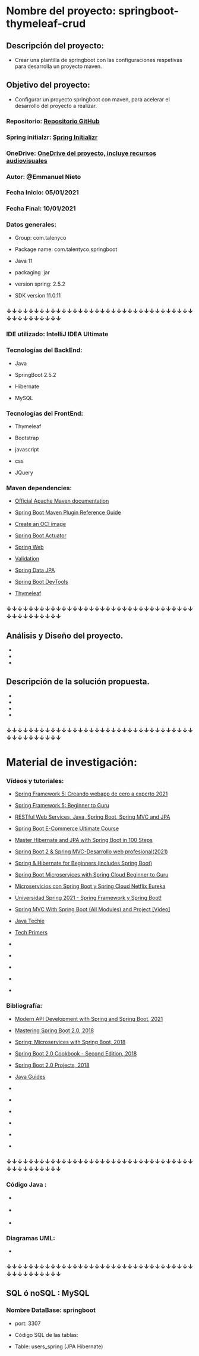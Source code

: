 # Nombre del proyecto: springboot-thymeleaf-crud

## Descripción del proyecto: 

- Crear una plantilla de springboot con las configuraciones respetivas para desarrolla un proyecto maven.



## Objetivo del proyecto:  

- Configurar un proyecto springboot con maven, para acelerar el desarrollo del proyecto a realizar.



### Repositorio: [Repositorio GitHub](https://github.com/Emmanuel-Spring/templatesMaven.git)

### Spring initialzr: [Spring Initializr](https://start.spring.io/#!type=maven-project&language=java&platformVersion=2.5.4&packaging=jar&jvmVersion=11&groupId=com.talentyco&artifactId=templatesMaven&name=templatesMaven&description=Crear%20una%20plantilla%20de%20springboot%20con%20las%20configuraciones%20respetivas%20para%20desarrolla%20un%20proyecto%20maven.&packageName=com.talentyco.springboot&dependencies=devtools,lombok,web,thymeleaf,data-jpa,h2,mysql,validation,actuator) 

### OneDrive: [OneDrive del proyecto, incluye recursos audiovisuales]()

### Autor: @Emmanuel Nieto     

### Fecha Inicio: 05/01/2021                      

### Fecha Final: 10/01/2021    



### Datos generales:

- Group: com.talenyco 

- Package name: com.talentyco.springboot

- Java 11

- packaging .jar

- version spring: 2.5.2

- SDK version 11.0.11



       

### ↓↓↓↓↓↓↓↓↓↓↓↓↓↓↓↓↓↓↓↓↓↓↓↓↓↓↓↓↓↓↓↓↓↓↓↓↓↓↓↓↓↓↓↓

### IDE utilizado: IntelliJ IDEA Ultimate

### Tecnologías del BackEnd: 

- Java

- SpringBoot 2.5.2

- Hibernate

- MySQL



### Tecnologías del FrontEnd:

- Thymeleaf

- Bootstrap

- javascript

- css

- JQuery



### Maven dependencies:

* [Official Apache Maven documentation](https://maven.apache.org/guides/index.html)

* [Spring Boot Maven Plugin Reference Guide](https://docs.spring.io/spring-boot/docs/2.5.4/maven-plugin/reference/html/)

* [Create an OCI image](https://docs.spring.io/spring-boot/docs/2.5.4/maven-plugin/reference/html/#build-image)

* [Spring Boot Actuator](https://docs.spring.io/spring-boot/docs/2.5.4/reference/htmlsingle/#production-ready)

* [Spring Web](https://docs.spring.io/spring-boot/docs/2.5.4/reference/htmlsingle/#boot-features-developing-web-applications)

* [Validation](https://docs.spring.io/spring-boot/docs/2.5.4/reference/htmlsingle/#boot-features-validation)

* [Spring Data JPA](https://docs.spring.io/spring-boot/docs/2.5.4/reference/htmlsingle/#boot-features-jpa-and-spring-data)

* [Spring Boot DevTools](https://docs.spring.io/spring-boot/docs/2.5.4/reference/htmlsingle/#using-boot-devtools)

* [Thymeleaf](https://docs.spring.io/spring-boot/docs/2.5.4/reference/htmlsingle/#boot-features-spring-mvc-template-engines)





### ↓↓↓↓↓↓↓↓↓↓↓↓↓↓↓↓↓↓↓↓↓↓↓↓↓↓↓↓↓↓↓↓↓↓↓↓↓↓↓↓↓↓↓↓

## Análisis y Diseño del proyecto.

- 

- 

- 



## Descripción de la solución propuesta.

- 

- 

-

- 



### ↓↓↓↓↓↓↓↓↓↓↓↓↓↓↓↓↓↓↓↓↓↓↓↓↓↓↓↓↓↓↓↓↓↓↓↓↓↓↓↓↓↓↓↓

# Material de investigación:

### Vídeos y tutoriales:

- [Spring Framework 5: Creando webapp de cero a experto 2021](https://www.udemy.com/course/spring-framework-5/learn/lecture/9569258?start=345#content)

- [Spring Framework 5: Beginner to Guru](https://www.udemy.com/course/spring-framework-5-beginner-to-guru/learn/lecture/7536322?start=45#content)

- [RESTful Web Services, Java, Spring Boot, Spring MVC and JPA](https://www.udemy.com/course/restful-web-service-with-spring-boot-jpa-and-mysql/learn/lecture/9882656?start=330#content)

- [Spring Boot E-Commerce Ultimate Course](https://www.udemy.com/course/spring-boot-e-commerce-ultimate/learn/lecture/23932846?start=10#content)

- [Master Hibernate and JPA with Spring Boot in 100 Steps](https://www.udemy.com/course/hibernate-jpa-tutorial-for-beginners-in-100-steps/learn/lecture/7907386?start=15#content)

- [Spring Boot 2 & Spring MVC-Desarrollo web profesional(2021)](https://www.udemy.com/course/spring-framework-desarrollo-web-spring-mvc/learn/lecture/17173532?start=375#overview)

- [Spring & Hibernate for Beginners (includes Spring Boot)](https://www.udemy.com/course/spring-hibernate-tutorial/learn/lecture/5437634?start=195#overview)

- [Spring Boot Microservices with Spring Cloud Beginner to Guru](https://www.udemy.com/course/spring-boot-microservices-with-spring-cloud-beginner-to-guru/learn/lecture/15571732?start=150#overview)

- [Microservicios con Spring Boot y Spring Cloud Netflix Eureka](https://www.udemy.com/course/microservicios-con-spring-boot-y-spring-cloud/learn/lecture/15372950?start=0#overview)

- [Universidad Spring 2021 - Spring Framework y Spring Boot!](https://www.udemy.com/course/universidad-spring-framework-springboot-java-security-rest-webservices/learn/lecture/18218578?start=1020#content)

- [Spring MVC With Spring Boot (All Modules) and Project [Video]](https://subscription.packtpub.com/video/programming/9781801072687/p2/video2_1/mvc-architecture)

- [Java Techie](https://www.youtube.com/c/JavaTechie/videos)

- [Tech Primers](https://www.youtube.com/c/TechPrimers/videos)

- []()

- []()

- []()

- []()

- []()



 

### Bibliografía:

- [Modern API Development with Spring and Spring Boot, 2021](https://subscription.packtpub.com/book/web_development/9781800562479/2)

- [Mastering Spring Boot 2.0, 2018](https://subscription.packtpub.com/book/application-development/9781787127562/1)

- [Spring: Microservices with Spring Boot, 2018](https://subscription.packtpub.com/book/application-development/9781789132588/1)

- [Spring Boot 2.0 Cookbook - Second Edition, 2018](https://subscription.packtpub.com/book/application-development/9781787129825/1)

- [Spring Boot 2.0 Projects, 2018](https://subscription.packtpub.com/book/application-development/9781789136159/1)

- [Java Guides](https://www.javaguides.net/p/spring-boot-tutorial.html)

- []()

- []()

- []()

- []()

- []()

- []()





### ↓↓↓↓↓↓↓↓↓↓↓↓↓↓↓↓↓↓↓↓↓↓↓↓↓↓↓↓↓↓↓↓↓↓↓↓↓↓↓↓↓↓↓↓

### Código Java :

- []()

- []()

- 

### Diagramas UML:

- []()



### ↓↓↓↓↓↓↓↓↓↓↓↓↓↓↓↓↓↓↓↓↓↓↓↓↓↓↓↓↓↓↓↓↓↓↓↓↓↓↓↓↓↓↓↓

## SQL ó noSQL : MySQL

### Nombre DataBase: springboot

- port: 3307

- Código SQL de las tablas: 

- Table: users_spring (JPA Hibernate) 
